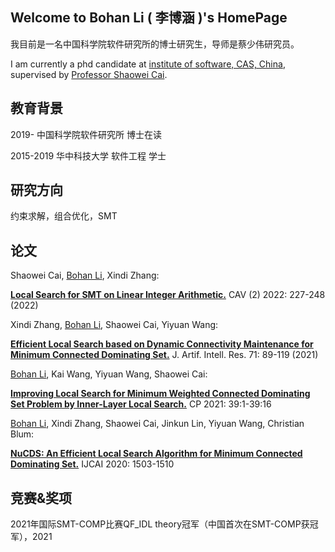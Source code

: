 ## Welcome to Bohan Li ( 李博涵 )'s  HomePage 

我目前是一名中国科学院软件研究所的博士研究生，导师是蔡少伟研究员。

I am currently a phd candidate at [institute of software, CAS, China](http://www.is.cas.cn/), supervised by [Professor Shaowei Cai](http://lcs.ios.ac.cn/~caisw/).

## 教育背景

2019-   	中国科学院软件研究所   博士在读

2015-2019 华中科技大学 软件工程 学士

## 研究方向

约束求解，组合优化，SMT

## 论文

Shaowei Cai, <u>Bohan Li</u>, Xindi Zhang:

**[Local Search for SMT on Linear Integer Arithmetic.](https://link.springer.com/chapter/10.1007/978-3-031-13188-2_12)**  CAV (2) 2022: 227-248 (2022)


Xindi Zhang, <u>Bohan Li</u>, Shaowei Cai, Yiyuan Wang:

**[Efficient Local Search based on Dynamic Connectivity Maintenance for Minimum Connected Dominating Set.](https://doi.org/10.1613/jair.1.12618)**  J. Artif. Intell. Res. 71: 89-119 (2021)



<u>Bohan Li</u>, Kai Wang, Yiyuan Wang, Shaowei Cai:

**[Improving Local Search for Minimum Weighted Connected Dominating Set Problem by Inner-Layer Local Search.](https://doi.org/10.4230/LIPIcs.CP.2021.39)** CP 2021: 39:1-39:16



<u>Bohan Li</u>, Xindi Zhang, Shaowei Cai, Jinkun Lin, Yiyuan Wang, Christian Blum:

**[NuCDS: An Efficient Local Search Algorithm for Minimum Connected Dominating Set.](https://doi.org/10.24963/ijcai.2020/209)** IJCAI 2020: 1503-1510



## 竞赛&奖项

2021年国际SMT-COMP比赛QF_IDL theory冠军（中国首次在SMT-COMP获冠军），2021
